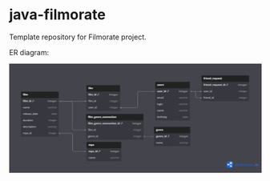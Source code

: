 # java-filmorate
Template repository for Filmorate project.

ER diagram:

![ER DIAGRAM](https://github.com/PriestSexist/java-filmorate/blob/main/src/main/resources/ER%20diagram.png)
